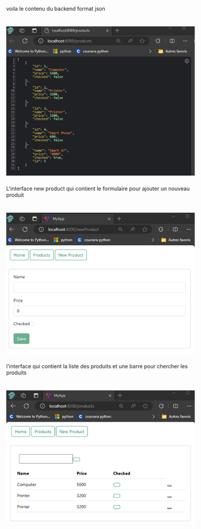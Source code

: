 voila le contenu du backend format json
# ![Texte alternatif](src/assets/backend-json.png)
L'interface new product qui contient le formulaire pour ajouter un nouveau produit 
# ![Texte alternatif](src/assets/new-product.png)
l'interface qui contient la liste des produits et une barre pour chercher les produits
# ![Texte alternatif](src/assets/products.png)




